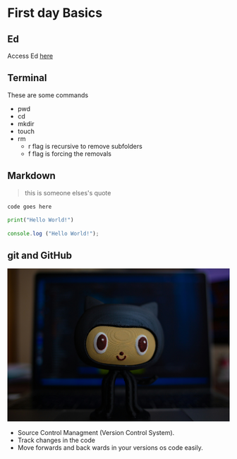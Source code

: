 # First day Basics

## Ed

Access Ed [here](https://edstem.org/au/courses/20101/lessons)



## Terminal

These are some commands
- pwd
- cd
- mkdir
- touch
- rm
    - r flag is recursive to remove subfolders
    - f flag is forcing the removals

## Markdown

> this is someone elses's quote
```
code goes here
```
```py
print("Hello World!")
```

```js
console.log ("Hello World!");
```

## git and GitHub

![Github icon cat](./Images/GitHub.jpg)

- Source Control Managment (Version Control System).
- Track changes in the code
- Move forwards and back wards in your versions os code easily.
